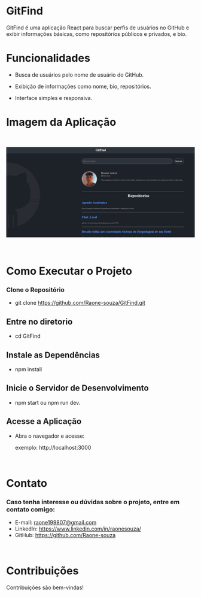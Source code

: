 # GitFind

GitFind é uma aplicação React para buscar perfis de usuários no GitHub e exibir informações básicas, como repositórios públicos e privados, e bio.

# Funcionalidades
- Busca de usuários pelo nome de usuário do GitHub.

- Exibição de informações como nome, bio, repositórios.

- Interface simples e responsiva.


# Imagem da Aplicação
<br>

![Interface do Projeto](img.png)

<br>

# Como Executar o Projeto

### Clone o Repositório


- git clone https://github.com/Raone-souza/GitFind.git

## Entre no diretorio
- cd GitFind

## Instale as Dependências

- npm install

## Inicie o Servidor de Desenvolvimento

- npm start ou npm run dev.

## Acesse a Aplicação
- Abra o navegador e acesse:

    exemplo: http://localhost:3000

<br>

# Contato

### Caso tenha interesse ou dúvidas sobre o projeto, entre em contato comigo:

- E-mail: raone199807@gmail.com
- LinkedIn: https://www.linkedin.com/in/raonesouza/
- GitHub: https://github.com/Raone-souza

<br>

# Contribuições
Contribuições são bem-vindas! 